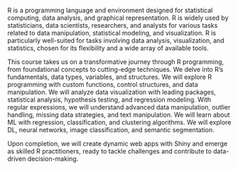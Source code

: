 R is a programming language and environment designed for statistical computing, data analysis, and graphical representation. R is widely used by statisticians, data scientists, researchers, and analysts for various tasks related to data manipulation, statistical modeling, and visualization. R is particularly well-suited for tasks involving data analysis, visualization, and statistics, chosen for its flexibility and a wide array of available tools.

This course takes us on a transformative journey through R programming, from foundational concepts to cutting-edge techniques. We delve into R’s fundamentals, data types, variables, and structures. We will explore R programming with custom functions, control structures, and data manipulation. We will analyze data visualization with leading packages, statistical analysis, hypothesis testing, and regression modeling. With regular expressions, we will understand advanced data manipulation, outlier handling, missing data strategies, and text manipulation. We will learn about ML with regression, classification, and clustering algorithms. We will explore DL, neural networks, image classification, and semantic segmentation.

Upon completion, we will create dynamic web apps with Shiny and emerge as skilled R practitioners, ready to tackle challenges and contribute to data-driven decision-making.

